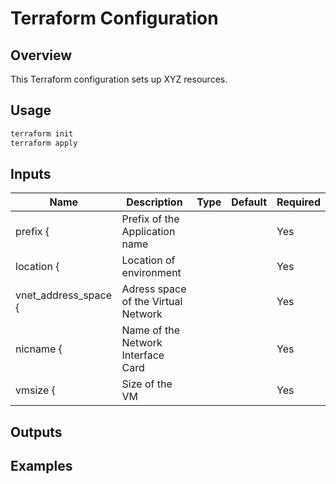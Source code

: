 # Terraform Configuration

## Overview
This Terraform configuration sets up XYZ resources.

## Usage
```bash
terraform init
terraform apply
```

## Inputs
| Name | Description | Type | Default | Required |
|------|-------------|------|---------|----------|
| prefix { |   Prefix of the Application name |  |  | Yes |
| location { |   Location of environment |  |  | Yes |
| vnet_address_space { |   Adress space of the Virtual Network |  |  | Yes |
| nicname { |   Name of the Network Interface Card |  |  | Yes |
| vmsize { |   Size of the VM |  |  | Yes |

## Outputs

## Examples

